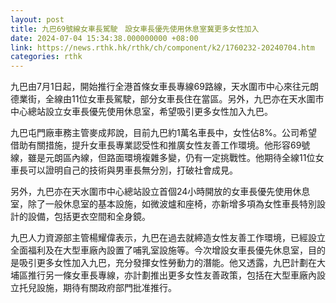 ```yaml
---
layout: post
title: 九巴69號線女車長駕駛　設女車長優先使用休息室冀更多女性加入
date: 2024-07-04 15:34:38.000000000 +08:00
link: https://news.rthk.hk/rthk/ch/component/k2/1760232-20240704.htm
categories: rthk
---
```


九巴由7月1日起，開始推行全港首條女車長專線69路線，天水圍市中心來往元朗德業街，全線由11位女車長駕駛，部分女車長住在當區。另外，九巴亦在天水圍市中心總站設立女車長優先使用休息室，希望吸引更多女性加入九巴。

九巴屯門廠車務主管麥成邦說，目前九巴約1萬名車長中，女性佔8%。公司希望借助有關措施，提升女車長專業認受性和推廣女性友善工作環境。他形容69號線，雖是元朗區內線，但路面環境複雜多變，仍有一定挑戰性。他期待全線11位女車長可以證明自己的技術與男車長無分別，打破社會成見。

另外，九巴亦在天水圍市中心總站設立首個24小時開放的女車長優先使用休息室，除了一般休息室的基本設施，如微波爐和座椅，亦新增多項為女性車長特別設計的設備，包括更衣空間和全身鏡。

九巴人力資源部主管楊耀偉表示，九巴在過去就締造女性友善工作環境，已經設立全面福利及在大型車廠內設置了哺乳室設施等。今次增設女車長優先休息室，目的是吸引更多女性加入九巴，充分發揮女性勞動力的潛能。他又透露，九巴計劃在大埔區推行另一條女車長專線，亦計劃推出更多女性友善政策，包括在大型車廠內設立托兒設施，期待有關政府部門批准推行。

